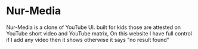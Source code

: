 # Nur-Media 

Nur-Media is a clone of YouTube UI. built for kids those are attested on YouTube short video and YouTube matrix, On this website I have full control if I add any video then it shows otherwise it says "no result found"
